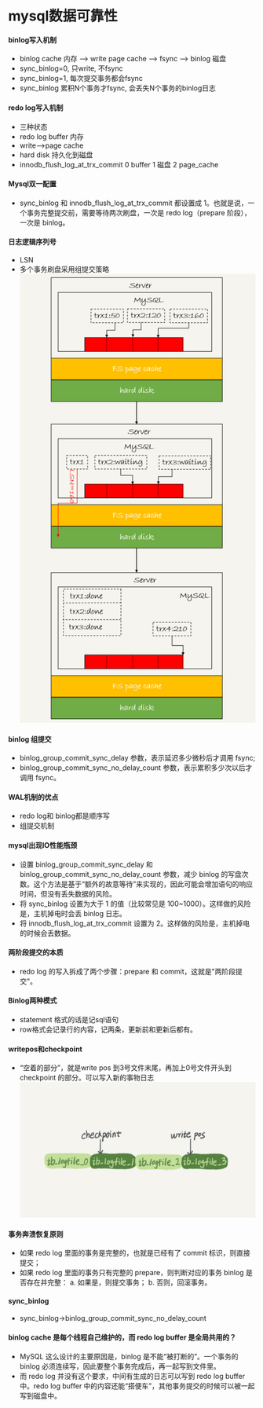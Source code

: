 # mysql数据可靠性
#### binlog写入机制
* binlog cache 内存 --> write page cache --> fsync --> binlog 磁盘
* sync_binlog=0, 只write, 不fsync
* sync_binlog=1, 每次提交事务都会fsync
* sync_binlog 累积N个事务才fsync, 会丢失N个事务的binlog日志

#### redo log写入机制
* 三种状态
* redo log buffer 内存
* write-->page cache
* hard disk 持久化到磁盘
* innodb_flush_log_at_trx_commit 0 buffer 1 磁盘 2 page_cache

#### Mysql双一配置
*  sync_binlog 和 innodb_flush_log_at_trx_commit 都设置成 1。也就是说，一个事务完整提交前，需要等待两次刷盘，一次是 redo log（prepare 阶段），一次是 binlog。

#### 日志逻辑序列号
* LSN
* 多个事务刷盘采用组提交策略
![933fdc052c6339de2aa3bf3f65b188c](media/15473472500656/933fdc052c6339de2aa3bf3f65b188cc.png)

#### binlog 组提交
* binlog_group_commit_sync_delay 参数，表示延迟多少微秒后才调用 fsync;
* binlog_group_commit_sync_no_delay_count 参数，表示累积多少次以后才调用 fsync。

#### WAL机制的优点
* redo log和 binlog都是顺序写
* 组提交机制

#### mysql出现IO性能瓶颈
* 设置 binlog_group_commit_sync_delay 和 binlog_group_commit_sync_no_delay_count 参数，减少 binlog 的写盘次数。这个方法是基于“额外的故意等待”来实现的，因此可能会增加语句的响应时间，但没有丢失数据的风险。
* 将 sync_binlog 设置为大于 1 的值（比较常见是 100~1000）。这样做的风险是，主机掉电时会丢 binlog 日志。
* 将 innodb_flush_log_at_trx_commit 设置为 2。这样做的风险是，主机掉电的时候会丢数据。 

#### 两阶段提交的本质
*  redo log 的写入拆成了两个步骤：prepare 和 commit，这就是"两阶段提交"。

#### Binlog两种模式
* statement 格式的话是记sql语句
* row格式会记录行的内容，记两条，更新前和更新后都有。

#### writepos和checkpoint
* “空着的部分”，就是write pos 到3号文件末尾，再加上0号文件开头到checkpoint 的部分。可以写入新的事物日志
![b075250cad8d9f6c791a52b6a600f69](media/15473472500656/b075250cad8d9f6c791a52b6a600f69c.jpg)

#### 事务奔溃恢复原则
* 如果 redo log 里面的事务是完整的，也就是已经有了 commit 标识，则直接提交；
* 如果 redo log 里面的事务只有完整的 prepare，则判断对应的事务 binlog 是否存在并完整：
   a. 如果是，则提交事务；
   b. 否则，回滚事务。

#### sync_binlog
* sync_binlog->binlog_group_commit_sync_no_delay_count 

#### binlog cache 是每个线程自己维护的，而 redo log buffer 是全局共用的？
* MySQL 这么设计的主要原因是，binlog 是不能“被打断的”。一个事务的 binlog 必须连续写，因此要整个事务完成后，再一起写到文件里。
* 而 redo log 并没有这个要求，中间有生成的日志可以写到 redo log buffer 中。redo log buffer 中的内容还能“搭便车”，其他事务提交的时候可以被一起写到磁盘中。
